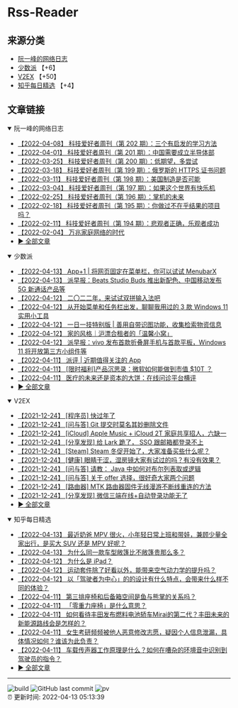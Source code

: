 # Rss-Reader

## 来源分类

* [阮一峰的网络日志](#阮一峰的网络日志)
* [少数派](#少数派) 【+6】
* [V2EX](#V2EX) 【+50】
* [知乎每日精选](#知乎每日精选) 【+4】

## 文章链接

<details open>
    <summary id="阮一峰的网络日志">
     阮一峰的网络日志
    </summary>


* [【2022-04-08】 科技爱好者周刊（第 202 期）：三个有启发的学习方法](http://www.ruanyifeng.com/blog/2022/04/weekly-issue-202.html)
* [【2022-04-01】 科技爱好者周刊（第 201 期）：中国需要成立半导体部](http://www.ruanyifeng.com/blog/2022/04/weekly-issue-201.html)
* [【2022-03-25】 科技爱好者周刊（第 200 期）：低期望，多尝试](http://www.ruanyifeng.com/blog/2022/03/weekly-issue-200.html)
* [【2022-03-18】 科技爱好者周刊（第 199 期）：俄罗斯的 HTTPS 证书问题](http://www.ruanyifeng.com/blog/2022/03/weekly-issue-199.html)
* [【2022-03-11】 科技爱好者周刊（第 198 期）：美国制造是否可能](http://www.ruanyifeng.com/blog/2022/03/weekly-issue-198.html)
* [【2022-03-04】 科技爱好者周刊（第 197 期）：如果这个世界有快乐机](http://www.ruanyifeng.com/blog/2022/03/weekly-issue-197.html)
* [【2022-02-25】 科技爱好者周刊（第 196 期）：掌机的未来](http://www.ruanyifeng.com/blog/2022/02/weekly-issue-196.html)
* [【2022-02-18】 科技爱好者周刊（第 195 期）：你做过不在乎结果的项目吗？](http://www.ruanyifeng.com/blog/2022/02/weekly-issue-195.html)
* [【2022-02-11】 科技爱好者周刊（第 194 期）：悲观者正确，乐观者成功](http://www.ruanyifeng.com/blog/2022/02/weekly-issue-194.html)
* [【2022-02-04】 万兆家庭网络的时代](http://www.ruanyifeng.com/blog/2022/02/10g-ethernet.html)
* [:arrow_forward: 全部文章](data/阮一峰的网络日志.md)
</details>

<details open>
    <summary id="少数派">
     少数派
    </summary>


* [【2022-04-13】 App+1 | 将网页固定在菜单栏，你可以试试 MenubarX](https://sspai.com/post/72555)
* [【2022-04-13】 派早报：Beats Studio Buds 推出新配色、中国移动发布 5G 新通话产品等](https://sspai.com/post/72629)
* [【2022-04-12】 二〇二二年，来试试双拼输入法吧](https://sspai.com/post/72622)
* [【2022-04-12】 从开始菜单和任务栏出发，聊聊我用过的 3 款 Windows 11 实用小工具](https://sspai.com/post/72458)
* [【2022-04-12】 一日一技特别版 | 善用自带识图功能，收集检索物资信息](https://sspai.com/post/72613)
* [【2022-04-12】 家的风格｜沪漂合租者的「温馨小窝」](https://sspai.com/post/72564)
* [【2022-04-12】 派早报：vivo 发布首款折叠屏手机与首款平板，Windows 11 将开放第三方小组件等](https://sspai.com/post/72610)
* [【2022-04-11】 派评 | 近期值得关注的 App](https://sspai.com/post/72604)
* [【2022-04-11】 [限时福利]产品沉思录：微软如何能做到市值 $10T ？](https://sspai.com/post/71904)
* [【2022-04-11】 医疗的未来还是资本的大饼：在线问诊平台横评](https://sspai.com/prime/story/vol016-online-consultation-01)
* [:arrow_forward: 全部文章](data/少数派.md)
</details>

<details open>
    <summary id="V2EX">
     V2EX
    </summary>


* [【2021-12-24】 [程序员] 快过年了](https://www.v2ex.com/t/824201)
* [【2021-12-24】 [问与答] Git 提交时莫名其妙删除文件](https://www.v2ex.com/t/824200)
* [【2021-12-24】 [iCloud] Apple Music + iCloud 2T 家庭共享招人，六缺一](https://www.v2ex.com/t/824199)
* [【2021-12-24】 [分享发现] 给 Lark 跪了， SSO 跟邮箱都登录不上](https://www.v2ex.com/t/824198)
* [【2021-12-24】 [Steam] Steam 冬促开始了，大家准备买些什么呢？](https://www.v2ex.com/t/824197)
* [【2021-12-24】 [健康] 眼睛干涩，湿房镜大家有试过的吗？有没有效果？](https://www.v2ex.com/t/824196)
* [【2021-12-24】 [问与答] 请教： Java 中如何对布尔列表取或逻辑](https://www.v2ex.com/t/824194)
* [【2021-12-24】 [问与答] 关于 offer 选择，很好奇大家两个问题](https://www.v2ex.com/t/824192)
* [【2021-12-24】 [路由器] MTK 路由器固件无线漫游不断线重连的方法](https://www.v2ex.com/t/824191)
* [【2021-12-24】 [分享发现] 微信三端在线+自动登录功能无了](https://www.v2ex.com/t/824190)
* [:arrow_forward: 全部文章](data/V2EX.md)
</details>

<details open>
    <summary id="知乎每日精选">
     知乎每日精选
    </summary>


* [【2022-04-13】 最近奶爸 MPV 很火，小年轻日常上班和带娃，兼顾少量全家出行，是买大 SUV 还是 MPV 好呢？](http://www.zhihu.com/question/513095644/answer/2436413195?utm_campaign=rss&utm_medium=rss&utm_source=rss&utm_content=title)
* [【2022-04-13】 为什么同一款车型敞篷比不敞篷贵那么多？](http://www.zhihu.com/question/524843833/answer/2436554021?utm_campaign=rss&utm_medium=rss&utm_source=rss&utm_content=title)
* [【2022-04-12】 为什么是 iPad？](http://zhuanlan.zhihu.com/p/497443371?utm_campaign=rss&utm_medium=rss&utm_source=rss&utm_content=title)
* [【2022-04-12】 运动套件除了好看以外，能带来空气动力学的提升吗？](http://www.zhihu.com/question/525008862/answer/2432605971?utm_campaign=rss&utm_medium=rss&utm_source=rss&utm_content=title)
* [【2022-04-12】 以「驾驶者为中心」的的设计有什么特点，会带来什么样不同的体验？](http://www.zhihu.com/question/525006497/answer/2435350524?utm_campaign=rss&utm_medium=rss&utm_source=rss&utm_content=title)
* [【2022-04-11】 第三排座椅和后备箱空间是鱼与熊掌的关系吗？](http://www.zhihu.com/question/525018448/answer/2431884258?utm_campaign=rss&utm_medium=rss&utm_source=rss&utm_content=title)
* [【2022-04-11】 「零重力座椅」是什么意思？](http://www.zhihu.com/question/524839563/answer/2434354772?utm_campaign=rss&utm_medium=rss&utm_source=rss&utm_content=title)
* [【2022-04-11】 如何看待丰田发布燃料电池轿车Mirai的第二代？丰田未来的新能源路线会是怎样的？](http://www.zhihu.com/question/437669177/answer/2433808087?utm_campaign=rss&utm_medium=rss&utm_source=rss&utm_content=title)
* [【2022-04-11】 女生考研频频被他人恶意修改志愿，疑因个人信息泄漏，具体情况如何？谁该为此负责？](http://www.zhihu.com/question/527223061/answer/2433677873?utm_campaign=rss&utm_medium=rss&utm_source=rss&utm_content=title)
* [【2022-04-11】 车载传声器工作原理是什么？如何在嘈杂的环境音中识别到驾驶员的指令？](http://www.zhihu.com/question/516520178/answer/2426723737?utm_campaign=rss&utm_medium=rss&utm_source=rss&utm_content=title)
* [:arrow_forward: 全部文章](data/知乎每日精选.md)
</details>


---

![build](https://github.com/LikaiLee/rss-reader/workflows/rss%20reader/badge.svg)
![GitHub last commit](https://img.shields.io/github/last-commit/likailee/rss-reader)
![pv](https://pageview.vercel.app/?github_user=likailee) <br>
:alarm_clock: 更新时间: 2022-04-13 05:13:39